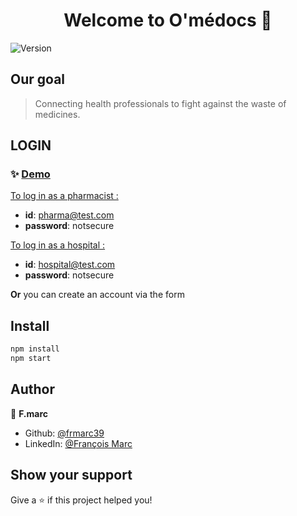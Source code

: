 <h1 align="center">Welcome to O'médocs 👋</h1>
<p>
  <img alt="Version" src="https://img.shields.io/badge/version-v1.0-blue.svg?cacheSeconds=2592000" />
</p>

## Our goal

> Connecting health professionals to fight against the waste of medicines.


## LOGIN

### ✨ [Demo](https://omedocs-web-2d9b5.web.app/)

 <ins>To log in as a pharmacist :</ins>

* **id**: pharma@test.com
* **password**: notsecure </br>

<ins>To log in as a hospital :</ins>

* **id**: hospital@test.com
* **password**: notsecure </br>

**Or** you can create an account via the form


## Install

```sh
npm install
npm start
```

## Author

👤 **F.marc**

* Github: [@frmarc39](https://github.com/frmarc39)
* LinkedIn: [@François Marc](https://www.linkedin.com/in/fran%C3%A7ois-marc-1a241661/)

## Show your support

Give a ⭐️ if this project helped you!


